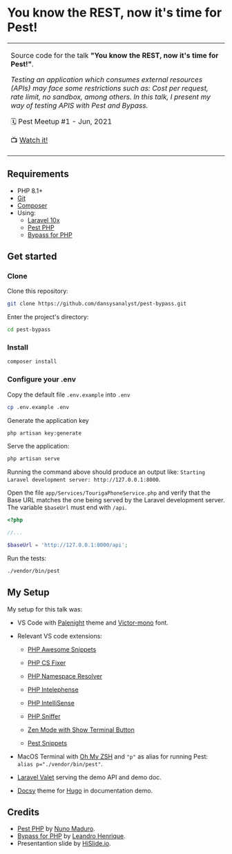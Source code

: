 # You know the REST, now it's time for Pest!

<table>
  <tr>
    <td>
      <p>Source code for the talk <b>"You know the REST, now it's time for Pest!"</b>.</p>
      <p><i>Testing an application which consumes external resources (APIs) may face some restrictions such as: Cost per request, rate limit, no sandbox, among others. In this talk, I present my way of testing APIS with Pest and Bypass.</i></p>
      <p>🗓️ Pest Meetup #1 - Jun, 2021</p>
      <p>📺 <a href="https://youtu.be/q_8kRlAIyms?t=2101" target="_blank">Watch it!</a></p>
    </td>
  </tr>
</table>

## Requirements

- PHP 8.1+
- [Git](https://github.com/git-guides/install-git)
- [Composer](https://getcomposer.org/doc/00-intro.md#installation-linux-unix-macos)
- Using:
  - [Laravel 10x](https://laravel.com/docs/10.x/)
  - [Pest PHP](https://pestphp.com)
  - [Bypass for PHP](https://bypassforphp.com)

## Get started

### Clone

Clone this repository:

```bash
git clone https://github.com/dansysanalyst/pest-bypass.git
```

Enter the project's directory:

```bash
cd pest-bypass
```

### Install

```bash
composer install
```

### Configure your .env

Copy the default file `.env.example` into `.env`

```bash
cp .env.example .env 
```

Generate the application key

```bash
php artisan key:generate
```

Serve the application:

```bash
php artisan serve
```

Running the command above should produce an output like: `Starting Laravel development server: http://127.0.0.1:8000`.

Open the file `app/Services/TourigaPhoneService.php` and verify that the Base URL matches the one being served by the Laravel development server. The variable `$baseUrl` must end with `/api`.

```php
<?php

//...

$baseUrl = 'http://127.0.0.1:8000/api';
```

Run the tests:

```bash
./vendor/bin/pest
```

## My Setup

My setup for this talk was:

- VS Code with [Palenight](https://marketplace.visualstudio.com/items?itemName=whizkydee.material-palenight-theme) theme and [Victor-mono](https://rubjo.github.io/victor-mono/) font.

- Relevant VS code extensions:

  - [PHP Awesome Snippets](https://marketplace.visualstudio.com/items?itemName=hakcorp.php-awesome-snippets)

  - [PHP CS Fixer](https://marketplace.visualstudio.com/items?itemName=junstyle.php-cs-fixer)

  - [PHP Namespace Resolver](https://marketplace.visualstudio.com/items?itemName=MehediDracula.php-namespace-resolver)

  - [PHP Intelephense](https://marketplace.visualstudio.com/items?itemName=bmewburn.vscode-intelephense-client)

  - [PHP IntelliSense](https://marketplace.visualstudio.com/items?itemName=felixfbecker.php-intellisense)

  - [PHP Sniffer](https://marketplace.visualstudio.com/items?itemName=wongjn.php-sniffer)

  - [Zen Mode with Show Terminal Button](https://marketplace.visualstudio.com/items?itemName=sketchbuch.vsc-zen-terminal-button)

  - [Pest Snippets](https://marketplace.visualstudio.com/items?itemName=dansysanalyst.pest-snippets)

- MacOS Terminal with [Oh My ZSH](https://ohmyz.sh) and `"p"` as alias for running Pest: `alias p="./vendor/bin/pest"`.

- [Laravel Valet](https://laravel.com/docs/8.x/valet) serving the demo API and demo doc.

- [Docsy](https://themes.gohugo.io/docsy/) theme for [Hugo](https://gohugo.io) in documentation demo.

## Credits

- [Pest PHP](https://pestphp.com) by [Nuno Maduro](https://github.com/nunomaduro).
- [Bypass for PHP](https://bypassforphp.com) by [Leandro Henrique](https://github.com/emtudo).
- Presentantion slide by [HiSlide.io](https://www.hislide.io).
